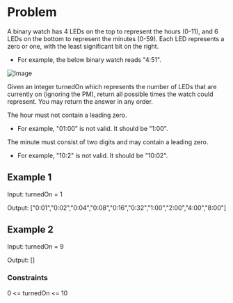 # Problem

A binary watch has 4 LEDs on the top to represent the hours (0-11), and 6 LEDs on the bottom to represent the minutes (0-59). Each LED represents a zero or one, with the least significant bit on the right.

- For example, the below binary watch reads "4:51".

![Image](https://assets.leetcode.com/uploads/2021/04/08/binarywatch.jpg)

Given an integer turnedOn which represents the number of LEDs that are currently on (ignoring the PM), return all possible times the watch could represent. You may return the answer in any order.

The hour must not contain a leading zero.

- For example, "01:00" is not valid. It should be "1:00".

The minute must consist of two digits and may contain a leading zero.

- For example, "10:2" is not valid. It should be "10:02".
 

## Example 1

Input: turnedOn = 1

Output: ["0:01","0:02","0:04","0:08","0:16","0:32","1:00","2:00","4:00","8:00"]

## Example 2

Input: turnedOn = 9

Output: []

### Constraints

0 <= turnedOn <= 10
